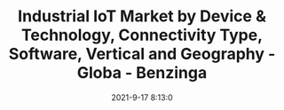 ---
"title": "Industrial IoT Market by Device &amp; Technology, Connectivity Type, Software, Vertical and Geography - Globa - Benzinga"
"date": "2021-9-17 8:13:0"
"feed_name": "GOOGLENEWSINDUSTRIAL"
"feed_website": "https://news.google.com/search?q=industrial%2Bincident&hl=en-US&gl=US&ceid=US:en"
"feed_rss": "https://news.google.com/rss/search?q=industrial%2Bincident&hl=en-US&gl=US&ceid=US:en"
"link": "https://www.benzinga.com/pressreleases/21/09/g22983460/industrial-iot-market-by-device-technology-connectivity-type-software-vertical-and-geography-globa"
"file": "_posts/2021-1-1-0a2f0ae303943ba6d6332547c65dfd04aac49cc2.md"
"accident": "0"
"drilling": "0"
"dead": "0"
"injured": "0"
---
